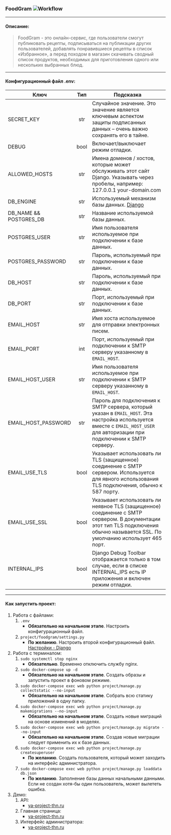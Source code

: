 ### FoodGram ![Workflow](https://github.com/timehollyname/foodgram-project/actions/workflows/actions.yml/badge.svg)
____
#### Описание:
> FoodGram - это онлайн-сервис, где пользователи смогут публиковать рецепты, подписываться на публикации других пользователей, добавлять понравившиеся рецепты в список «Избранное», а перед походом в магазин скачивать сводный список продуктов, необходимых для приготовления одного или нескольких выбранных блюд.
____
#### Конфигурационный файл .env:
| Ключ | Тип | Подсказка |
|------|:----------:|-----------|
| SECRET_KEY | str | Случайное значение. Это значение является ключевым аспектом защиты подписанных данных – очень важно сохранять его в тайне. |
| DEBUG | bool | Включает/выключает режим отладки. |
| ALLOWED_HOSTS | str | Имена доменов / хостов, которые может обслуживать этот сайт Django. Указывать через пробелы, например: 127.0.0.1 your-domain.com |
| DB_ENGINE | str | Используемый механизм базы данных. [Django](https://djangodoc.ru/3.1/ref/settings/#engine) |
| DB_NAME && POSTGRES_DB | str | Название используемой базы данных. |
| POSTGRES_USER | str | Имя пользователя используемое при подключении к базе данных. |
| POSTGRES_PASSWORD | str | Пароль, используемый при подключении к базе данных. |
| DB_HOST | str | Пароль, используемый при подключении к базе данных. |
| DB_PORT | str | Порт, используемый при подключении к базе данных. |
| EMAIL_HOST | str | Имя хоста используемое для отправки электронных писем. |
| EMAIL_PORT | int | Порт, используемый при подключении к SMTP серверу указанному в ```EMAIL_HOST```. |
| EMAIL_HOST_USER | str | Имя пользователя используемое при подключении к SMTP серверу указанному в ```EMAIL_HOST```. |
| EMAIL_HOST_PASSWORD | str | Пароль для подключения к SMTP сервера, который указан в ```EMAIL_HOST```. Эта настройка используется вместе с ```EMAIL_HOST_USER``` для авторизации при подключении к SMTP серверу. |
| EMAIL_USE_TLS | bool | Указывает использовать ли TLS (защищенное) соединение с SMTP сервером. Используется для явного использования TLS подключения, обычно к 587 порту. |
| EMAIL_USE_SSL | bool | Указывает использовать ли неявное TLS (защищенное) соединение с SMTP сервером. В документации этот тип TLS подключения обычно называется SSL. По умолчанию использует 465 порт. |
| INTERNAL_IPS | bool | Django Debug Toolbar отображается только в том случае, если в списке INTERNAL_IPS есть IP приложения и включен режим отладки. |
____
#### Как запустить проект:
1. Работа с файлами:
    1. ```.env```
        - **Обязательно на начальном этапе**. Настроить конфигурационный файл.
    2. ```project/foodgram/settings.py```
        - **По желанию**. Настроить второй конфигурационный файл. [Настройки - Django](https://djangodoc.ru/3.1/ref/settings/)
2. Работа с терминалом:
    1. ```sudo systemctl stop nginx```
        - **Обязательно**. Временно отключить службу nginx. 
    2. ```sudo docker-compose up -d```
        - **Обязательно на начальном этапе**. Создать образы и запустить проект в фоновом режиме.
    3. ```sudo docker-compose exec web python project/manage.py collectstatic --no-input```
        - **Обязательно на начальном этапе**. Собрать всю статику приложений в одну папку.
    4. ```sudo docker-compose exec web python project/manage.py makemigrations --no-input```
        - **Обязательно на начальном этапе**. Создать новые миграций на основе изменений в моделях.
    5. ```sudo docker-compose exec web python project/manage.py migrate --no-input```
        - **Обязательно на начальном этапе**. Создав новые миграции следует применить их к базе данных.
    6. ```sudo docker-compose exec web python project/manage.py createsuperuser```
        - **По желанию**. Создать пользователя, который может заходить на интерфейс администратора.
    7. ```sudo docker-compose exec web python project/manage.py loaddata db.json```
        - **По желанию**. Заполнение базы данных начальными данными. Если не создан хотя-бы один пользователь, может вылететь ошибка.
3. Демо:
    1. API:
        - [ya-project-thn.ru](http://ya-project-thn.ru/api/v1/)
    2. Главная страница:
        - [ya-project-thn.ru](http://ya-project-thn.ru/)
    3. Интерфейс администратора:
        - [ya-project-thn.ru](http://ya-project-thn.ru/admin/)
